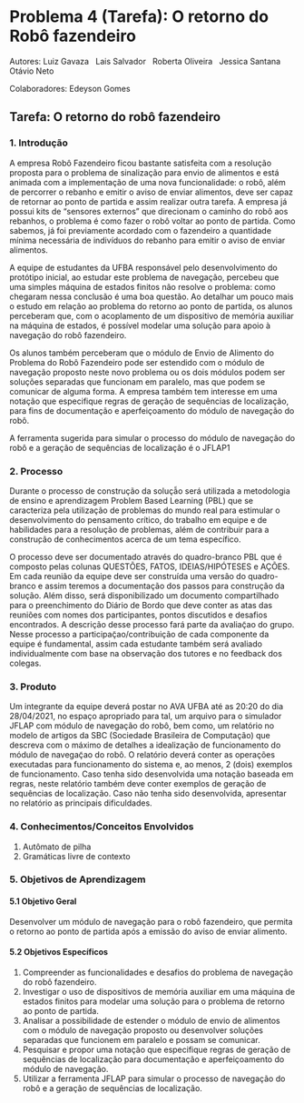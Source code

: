 ﻿# Problema 4 (Tarefa): O retorno do Robô fazendeiro
 
 Autores: Luiz Gavaza &nbsp; Lais Salvador &nbsp; Roberta Oliveira &nbsp; Jessica Santana &nbsp; Otávio Neto
 
 Colaboradores: Edeyson Gomes
 
## Tarefa: O retorno do robô fazendeiro

### **1. Introdução**

A empresa Robô Fazendeiro ficou bastante satisfeita com a resolução proposta para o problema de sinalização para envio de alimentos e está animada com a implementação de uma nova funcionalidade: o robô, além de percorrer o rebanho e emitir o aviso de enviar alimentos, deve ser capaz de retornar ao ponto de partida e assim realizar outra tarefa. A empresa já possui kits de “sensores externos” que direcionam o caminho do robô aos rebanhos, o problema é como fazer o robô voltar ao ponto de partida. Como sabemos, já foi previamente acordado com o fazendeiro a quantidade mínima necessária de indivíduos do rebanho para emitir o aviso de enviar alimentos.

A equipe de estudantes da UFBA responsável pelo desenvolvimento do protótipo inicial, ao estudar este problema de navegação, percebeu que uma simples máquina de estados finitos não resolve o problema: como chegaram nessa conclusão é uma boa questão. Ao detalhar um pouco mais o estudo em relação ao problema do retorno ao ponto de partida, os alunos perceberam que, com o acoplamento de um dispositivo de memória auxiliar na máquina de estados, é possível modelar uma solução para apoio à navegação do robô fazendeiro.

Os alunos também perceberam que o módulo de Envio de Alimento do Problema do Robô Fazendeiro pode ser estendido com o módulo de navegação proposto neste novo problema ou os dois módulos podem ser soluções separadas que funcionam em paralelo, mas que podem se comunicar de alguma forma. A empresa também tem interesse em uma notação que especifique regras de geração de sequências de localização, para fins de documentação e aperfeiçoamento do módulo de navegação do robô.

A ferramenta sugerida para simular o processo do módulo de navegação do robô e a geração de sequências de localização  é o JFLAP1

### **2. Processo**
Durante o processo de construção da soluçã̃o será utilizada a metodologia de ensino e aprendizagem Problem Based Learning (PBL) que se caracteriza pela utilização de problemas do mundo real para estimular o desenvolvimento do pensamento crítico, do trabalho em equipe e de habilidades para a resolução de problemas, além de contribuir para a constru̧cão de conhecimentos acerca de um tema específico.

O processo deve ser documentado através do quadro-branco PBL que é composto pelas colunas QUESTÕES, FATOS, IDEIAS/HIPÓTESES e AÇÕES. Em cada reunião da equipe deve ser construída uma versão do quadro-branco e assim teremos a documentação dos passos para construção da solução. Além disso, será disponibilizado um documento compartilhado para o preenchimento do Diário de Bordo que deve conter as atas das reuniões com nomes dos participantes, pontos discutidos e desafios encontrados. A descrição desse processo fará parte da avaliaç̃ao do grupo. Nesse processo a participaç̃ao/contribuição de cada componente da equipe  é fundamental, assim cada estudante também será avaliado individualmente com base na observação dos tutores e no feedback dos colegas.

### **3. Produto**
Um integrante da equipe deverá postar no AVA UFBA até as 20:20 do dia 28/04/2021, no espaço apropriado para tal, um arquivo para o simulador JFLAP com módulo de navegação do robô, bem como, um relatório no modelo de artigos da SBC (Sociedade Brasileira de Computação) que descreva com o máximo de detalhes a idealização de funcionamento do módulo de navegaç̃ao do robô. O relatório deverá conter as operações executadas para funcionamento do sistema e, ao menos, 2 (dois) exemplos de funcionamento. Caso tenha sido desenvolvida uma notação baseada em regras, neste relatório também deve conter exemplos de geração de sequências de localização. Caso não tenha sido desenvolvida, apresentar no relatório as principais dificuldades.


### **4. Conhecimentos/Conceitos Envolvidos**
1. Autômato de pilha
2. Gramáticas livre de contexto
   
### **5. Objetivos de Aprendizagem** 

#### **5.1 Objetivo Geral**

Desenvolver um módulo de navegação para o robô fazendeiro, que permita o retorno ao ponto de partida após a emissão do aviso de enviar alimento.

#### **5.2 Objetivos Específicos**

1. Compreender as funcionalidades e desafios do problema de navegação do robô fazendeiro.
2. Investigar o uso de dispositivos de memória auxiliar em uma máquina de estados finitos para modelar uma solução para o problema de retorno ao ponto de partida.
3. Analisar a possibilidade de estender o módulo de envio de alimentos com o módulo de navegação proposto ou desenvolver soluções separadas que funcionem em paralelo e possam se comunicar.
4. Pesquisar e propor uma notação que especifique regras de geração de sequências de localização para documentação e aperfeiçoamento do módulo de navegação.
5. Utilizar a ferramenta JFLAP para simular o processo de navegação do robô e a geração de sequências de localização.



